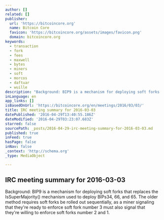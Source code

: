 ```yaml
---
author: []
related: []
publisher:
  url: 'https://bitcoincore.org'
  name: Bitcoin Core
  favicon: 'https://bitcoincore.org/assets/images/favicon.png'
  domain: bitcoincore.org
keywords:
  - transaction
  - fork
  - fees
  - maxwell
  - bytes
  - miners
  - soft
  - morcos
  - daftuar
  - wuille
description: "Background: BIP9 is a mechanism for deploying soft forks that replaces the IsSuperMajority() mechanism used to deploy BIPs34, 66, and 65. The older method requires soft forks be rolled out sequentially, as a miner signaling that they're ready to enforce soft fork number 3 must also signal that they're willing to enforce soft forks number 2 and 1."
inLanguage: en
app_links: []
isBasedOnUrl: 'https://bitcoincore.org/en/meetings/2016/03/03/'
title: IRC meeting summary for 2016-03-03
datePublished: '2016-04-29T13:40:55.186Z'
dateModified: '2016-04-29T03:23:07.683Z'
starred: false
sourcePath: _posts/2016-04-29-irc-meeting-summary-for-2016-03-03.md
published: true
inFeed: true
hasPage: false
inNav: false
_context: 'http://schema.org'
_type: MediaObject

---
```

<article style=""><h1>IRC meeting summary for 2016-03-03</h1><p>Background: BIP9 is a mechanism for deploying soft forks that replaces the IsSuperMajority() mechanism used to deploy BIPs34, 66, and 65. The older method requires soft forks be rolled out sequentially, as a miner signaling that they're ready to enforce soft fork number 3 must also signal that they're willing to enforce soft forks number 2 and 1.</p></article>